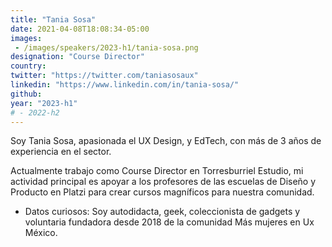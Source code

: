 ```yaml
---
title: "Tania Sosa"
date: 2021-04-08T18:08:34-05:00
images: 
 - /images/speakers/2023-h1/tania-sosa.png
designation: "Course Director"
country: 
twitter: "https://twitter.com/taniasosaux"
linkedin: "https://www.linkedin.com/in/tania-sosa/"
github: 
year: "2023-h1"
# - 2022-h2
---
```


Soy Tania Sosa, apasionada el UX Design, y EdTech, con más de 3 años de experiencia en el sector.

Actualmente trabajo como Course Director en Torresburriel Estudio, mi actividad principal es apoyar a los profesores de las escuelas de Diseño y Producto en Platzi para crear cursos magníficos para nuestra comunidad.

* Datos curiosos: 
Soy autodidacta, geek, coleccionista de gadgets y voluntaria fundadora desde 2018 de la comunidad Más mujeres en Ux México.